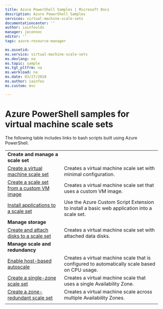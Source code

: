 ```yaml
---
title: Azure PowerShell Samples | Microsoft Docs
description: Azure PowerShell Samples
services: virtual-machine-scale-sets
documentationcenter: ''
author: iainfoulds
manager: jeconnoc
editor: ''
tags: azure-resource-manager

ms.assetid:
ms.service: virtual-machine-scale-sets
ms.devlang: na
ms.topic: sample
ms.tgt_pltfrm: na
ms.workload: na
ms.date: 03/27/2018
ms.author: iainfou
ms.custom: mvc

---
```

# Azure PowerShell samples for virtual machine scale sets

The following table includes links to bash scripts built using Azure PowerShell.

| | |
|---|---|
|**Create and manage a scale set**||
| [Create a virtual machine scale set](scripts/powershell-sample-create-simple-scale-set.md?toc=%2fpowershell%2fazure%2ftoc.json) | Creates a virtual machine scale set with minimal configuration. |
| [Create a scale set from a custom VM image](scripts/powershell-sample-create-scale-set-from-custom-image.md?toc=%2fpowershell%2fmodule%2ftoc.json) | Creates a virtual machine scale set that uses a custom VM image. |
| [Install applications to a scale set](scripts/powershell-sample-install-apps.md?toc=%2fpowershell%2fmodule%2ftoc.json) | Use the Azure Custom Script Extension to install a basic web application into a scale set. |
|**Manage storage**||
| [Create and attach disks to a scale set](scripts/powershell-sample-attach-disks.md?toc=%2fpowershell%2fmodule%2ftoc.json) | Creates a virtual machine scale set with attached data disks. |
|**Manage scale and redundancy**||
| [Enable host-based autoscale](scripts/powershell-sample-enable-autoscale.md?toc=%2fpowershell%2fazure%2ftoc.json) | Creates a virtual machine scale that is configured to automatically scale based on CPU usage. |
| [Create a single-zone scale set](scripts/powershell-sample-single-availability-zone-scale-set.md?toc=%2fpowershell%2fazure%2ftoc.json) | Creates a virtual machine scale that uses a single Availability Zone. |
| [Create a zone-redundant scale set](scripts/powershell-sample-zone-redundant-scale-set.md?toc=%2fpowershell%2fazure%2ftoc.json) | Creates a virtual machine scale across multiple Availability Zones. |
| | |